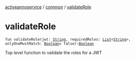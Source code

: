 [activeannoservice](../index.md) / [common](index.md) / [validateRole](./validate-role.md)

# validateRole

`fun validateRole(jwt: `[`String`](https://kotlinlang.org/api/latest/jvm/stdlib/kotlin/-string/index.html)`, requiredRoles: `[`List`](https://kotlinlang.org/api/latest/jvm/stdlib/kotlin.collections/-list/index.html)`<`[`String`](https://kotlinlang.org/api/latest/jvm/stdlib/kotlin/-string/index.html)`>, onlyOneMustMatch: `[`Boolean`](https://kotlinlang.org/api/latest/jvm/stdlib/kotlin/-boolean/index.html)` = false): `[`Boolean`](https://kotlinlang.org/api/latest/jvm/stdlib/kotlin/-boolean/index.html)

Top level function to validate the roles for a JWT

